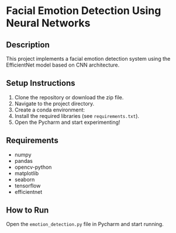 # Facial Emotion Detection Using Neural Networks

## Description
This project implements a facial emotion detection system using the EfficientNet model based on CNN architecture.

## Setup Instructions
1. Clone the repository or download the zip file.
2. Navigate to the project directory.
3. Create a conda environment:
4. Install the required libraries (see `requirements.txt`).
5. Open the Pycharm and start experimenting!

## Requirements
- numpy
- pandas
- opencv-python
- matplotlib
- seaborn
- tensorflow
- efficientnet

## How to Run
Open the `emotion_detection.py` file in Pycharm and start running.
